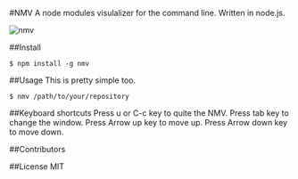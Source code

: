 #NMV
A node modules visulalizer for the command line. Written in node.js.

![nmv](https://raw.githubusercontent.com/mgoldchild/nmv/master/img/nmv.png)

##Install
```
$ npm install -g nmv
```

##Usage
This is pretty simple too.
```
$ nmv /path/to/your/repository
```

##Keyboard shortcuts
Press u or C-c key to quite the NMV.
Press tab key to change the window.
Press Arrow up key to move up.
Press Arrow down key to move down.

##Contributors


##License
MIT
